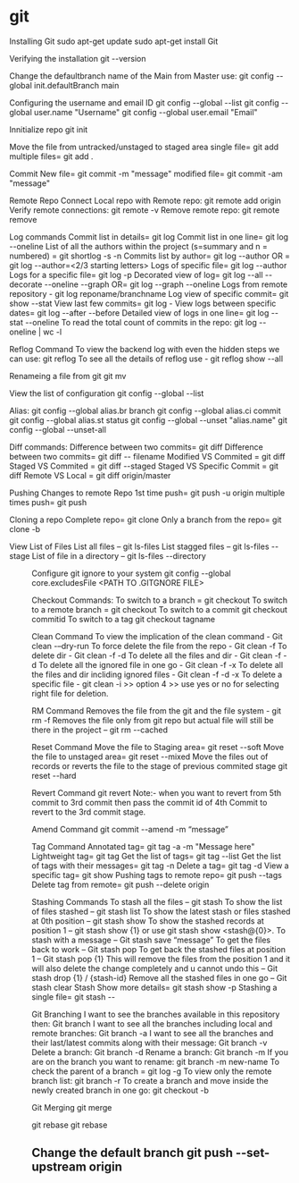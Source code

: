 # git
Installing Git
 sudo apt-get update
 sudo apt-get install Git

Verifying the installation
 git --version

Change the defaultbranch name of the Main from Master use:
 git config --global init.defaultBranch main

Configuring the username and email ID
 git config --global --list
 git config --global user.name "Username"
 git config --global user.email "Email"

Innitialize repo
 git init

Move the file from untracked/unstaged to staged area
 single file= git add <file name>
 multiple files=  git add .

Commit 
 New file= git commit -m "message"
 modified file= git commit -am "message"

Remote Repo
Connect Local repo with Remote repo: git remote add origin <repo url>
Verify remote connections: git remote -v
Remove remote repo: git remote remove <name of the remote repo>

Log commands
 Commit list in details= git log
 Commit list in one line= git log --oneline
 List of all the authors within the project (s=summary and n = numbered) = git shortlog -s -n
 Commits list by author= git log --author <Author Name>
 OR = git log --author=<2/3 starting letters>
 Logs of specific file= git log --author <Author Name> <filename>
 Logs for a specific file= git log -p <fileName>
 Decorated view of log= git log --all --decorate --oneline --graph
 OR= git log --graph --oneline
 Logs from remote repository - git log reponame/branchname
 Log view of specific commit= git show <comitid> --stat
 View last few commits= git log -<no of commits you want to view>
 View logs between specific dates= git log --after <YYYY-MM-DD> --before <YYYY-MM-DD>
 Detailed view of logs in one line= git log --stat --oneline
 To read the total count of commits in the repo: git log --oneline | wc -l
 
 Reflog Command
 To view the backend log with even the hidden steps we can use: git reflog
 To see all the details of reflog use - git reflog show --all
 

Renameing a file from git
 git mv <old name> <new name>

View the list of configuration
 git config --global --list

Alias:
 git config --global alias.br branch
 git config --global alias.ci commit
 git config --global alias.st status
 git config --global --unset "alias.name"
 git config --global --unset-all

Diff commands:
 Difference between two commits= git diff <old commit> <new commit>
 Difference between two commits= git diff <old commit> <new commit> -- filename
 Modified VS Commited = git diff <filename>
 Staged VS Commited = git diff --staged <Filename>
 Staged VS Specific Commit = git diff <commit ID>
 Remote VS Local = git diff origin/master

Pushing Changes to remote Repo
 1st time push= git push -u origin <remote branch>
 multiple times push= git push

Cloning a repo
 Complete repo= git clone <URL of the repo>
 Only a branch from the repo= git clone -b <Branch name><Repository URL>

View List of Files
 List all files – git ls-files
 List stagged files – git ls-files --stage
 List of file in a directory – git ls-files --directory <dir name>

Configure git ignore to your system
 git config --global core.excludesFile <PATH TO .GITGNORE FILE>

Checkout Commands:
 To switch to a branch = git checkout <branchname>
 To switch to a remote branch = git checkout <remotebranch>
 To switch to a commit git checkout commitid
 To switch to a tag git checkout tagname


Clean Command
 To view the implication of the clean command - Git clean -–dry-run
 To force delete the file from the repo - Git clean -f
 To delete dir - Git clean -f -d
 To delete all the files and dir - Git clean -f -d
 To delete all the ignored file in one go - Git clean -f -x
 To delete all the files and dir incliding ignored files - Git clean -f -d -x
 To delete a specific file - git clean -i >> option 4 >> use yes or no for selecting right file for deletion.

RM Command
 Removes the file from the git and the file system - git rm -f <filename>
 Removes the file only from git repo but actual file will still be there in the project – git rm --cached <filename>

Reset Command
 Move the file to Staging area= git reset --soft <commit-id> 
 Move the file to unstaged area= git reset --mixed <commit-id> 
 Move the files out of records or reverts the file to the stage of previous commited stage git reset --hard <commit-id>

Revert Command
 git revert <commitID>
 Note:- when you want to revert from 5th commit to 3rd commit then pass the commit id of 4th Commit to revert to the 3rd commit stage.

Amend Command
 git commit --amend -m “message”

Tag Command
 Annotated tag= git tag -a <tagname> <commit-id> -m "Message here"
 Lightweight tag= git tag <tag name> <commit-id>
 Get the list of tags= git tag --list
 Get the list of tags with their messages= git tag -n
 Delete a tag= git tag -d <tagname>
 View a specific tag= git show <tagname> 
 Pushing tags to remote repo= git push --tags
 Delete tag from remote= git push --delete origin <tagname>

Stashing Commands
 To stash all the files – git stash
 To show the list of files stashed – git stash list
 To show the latest stash or files stashed at 0th position – git stash show
 To show the stashed records at position 1 – git stash show {1} or use git stash show <stash@{0}>.
 To stash with a message – Git stash save “message”
 To get the files back to work – Git stash pop
 To get back the stashed files at position 1 – Git stash pop {1}
 This will remove the files from the position 1 and it will also delete the change completely and u cannot undo this – Git stash drop {1} / {stash-id}
 Remove all the stashed files in one go – Git stash clear
 Stash Show more details= git stash show -p
 Stashing a single file= git stash -- <filename>

Git Branching
 I want to see the branches available in this repository then: Git branch
 I want to see all the branches including local and remote branches: Git branch -a
 I want to see all the branches and their last/latest commits along with their message: Git branch -v
 Delete a branch: Git branch <branchname> -d 
 Rename a branch: Git branch -m  <oldName> <newName>
 If you are on the branch you want to rename: git branch -m new-name
 To check the parent of a branch = git log -g <branch name>
 To view only the remote branch list: git branch -r
 To create a branch and move inside the newly created branch in one go: git checkout -b <branch name>

Git Merging
 git merge

git rebase
 git rebase

Change the default branch
 git push --set-upstream origin <branchname>
 ---------------
